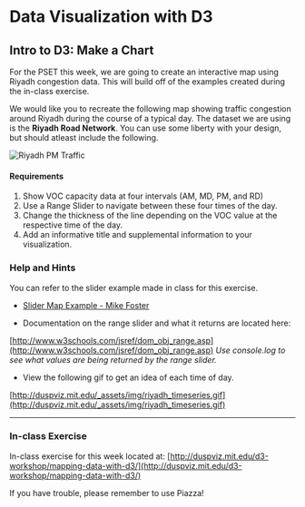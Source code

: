 # Data Visualization with D3
## Intro to D3: Make a Chart

For the PSET this week, we are going to create an interactive map using Riyadh congestion data. This will build off of the examples created during the in-class exercise.

We would like you to recreate the following map showing traffic congestion around Riyadh during the course of a typical day. The dataset we are using is the **Riyadh Road Network**. You can use some liberty with your design, but should atleast include the following.

![Riyadh PM Traffic][timeseries]

[timeseries]: http://duspviz.mit.edu/_assets/img/pm.png "Riyadh PM Traffic"

#### Requirements

1. Show VOC capacity data at four intervals (AM, MD, PM, and RD)
2. Use a Range Slider to navigate between these four times of the day.
3. Change the thickness of the line depending on the VOC value at the respective time of the day.
4. Add an informative title and supplemental information to your visualization.

### Help and Hints

You can refer to the slider example made in class for this exercise.

* [Slider Map Example - Mike Foster](http://duspviz.mit.edu/d3-workshop/examples/session4/boston-slider-map.html)

* Documentation on the range slider and what it returns are located here:

[http://www.w3schools.com/jsref/dom_obj_range.asp](http://www.w3schools.com/jsref/dom_obj_range.asp)
*Use console.log to see what values are being returned by the range slider.*

* View the following gif to get an idea of each time of day.

[http://duspviz.mit.edu/_assets/img/riyadh_timeseries.gif](http://duspviz.mit.edu/_assets/img/riyadh_timeseries.gif)

<hr>

### In-class Exercise

In-class exercise for this week located at:
[http://duspviz.mit.edu/d3-workshop/mapping-data-with-d3/](http://duspviz.mit.edu/d3-workshop/mapping-data-with-d3/)



If you have trouble, please remember to use Piazza!